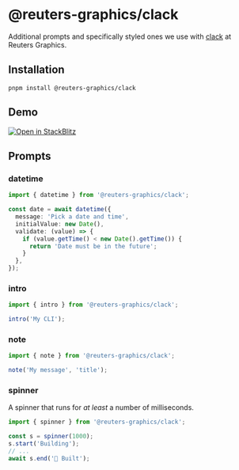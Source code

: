 # @reuters-graphics/clack

Additional prompts and specifically styled ones we use with [clack](https://www.clack.cc/) at Reuters Graphics.

## Installation

```console
pnpm install @reuters-graphics/clack
```

## Demo

[![Open in StackBlitz](https://developer.stackblitz.com/img/open_in_stackblitz_small.svg)](https://stackblitz.com/github/reuters-graphics/clack)

## Prompts

### datetime

```typescript
import { datetime } from '@reuters-graphics/clack';

const date = await datetime({
  message: 'Pick a date and time',
  initialValue: new Date(),
  validate: (value) => {
    if (value.getTime() < new Date().getTime()) {
      return 'Date must be in the future';
    }
  },
});
```

### intro

```typescript
import { intro } from '@reuters-graphics/clack';

intro('My CLI');
```

### note

```typescript
import { note } from '@reuters-graphics/clack';

note('My message', 'title');
```

### spinner

A spinner that runs for _at least_ a number of milliseconds.

```typescript
import { spinner } from '@reuters-graphics/clack';

const s = spinner(1000);
s.start('Building');
// ...
await s.end('🏁 Built');
```

